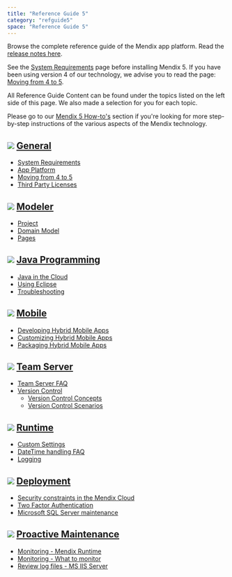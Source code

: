 ```yaml
---
title: "Reference Guide 5"
category: "refguide5"
space: "Reference Guide 5"
---
```

Browse the complete reference guide of the Mendix app platform. Read the [release notes here](Release+Notes).

See the [System Requirements](System+Requirements) page before installing Mendix 5\. If you have been using version 4 of our technology, we advise you to read the page: [Moving from 4 to 5](Moving+from+4+to+5).

All Reference Guide Content can be found under the topics listed on the left side of this page. We also made a selection for you for each topic.

Please go to our [Mendix 5 How-to's](/howto50/Mendix+5+How-to%27s) section if you're looking for more step-by-step instructions of the various aspects of the Mendix technology.

## [![](attachments/4522001/9764879.png)](Reference+Guide+5) [General](Reference+Guide+5)

*   [System Requirements](System+Requirements)
*   [App Platform](App+Platform)
*   [Moving from 4 to 5](Moving+from+4+to+5)
*   [Third Party Licenses](Third+Party+Licenses)

## [![](attachments/4522001/9764883.png)](Modeler) [Modeler](Modeler)

*   [Project](Project)
*   [Domain Model](Domain+Model)
*   [Pages](Pages)

## [![](attachments/4522001/9764881.png)](Java+Programming) [Java Programming](Java+Programming)

*   [Java in the Cloud](Java+in+the+Cloud)
*   [Using Eclipse](Using+Eclipse)
*   [Troubleshooting](/howto50/Troubleshooting)

## [![](attachments/4522001/9764882.png)](/howto50/Mobile) [Mobile](/howto50/Mobile)

*   [Developing Hybrid Mobile Apps](Developing+Hybrid+Mobile+Apps)
*   [Customizing Hybrid Mobile Apps](Customizing+Hybrid+Mobile+Apps)
*   [Packaging Hybrid Mobile Apps](Packaging+Hybrid+Mobile+Apps)

## [![](attachments/4522001/9764873.png)](Team+Server) [Team Server](Team+Server)

*   [Team Server FAQ](Team+Server+FAQ)
*   [Version Control](Version+Control)
    *   [Version Control Concepts](Version+Control+Concepts)
    *   [Version Control Scenarios](Version+Control+Scenarios)

## [![](attachments/4522001/9764874.png)](Runtime) [Runtime](Runtime)

*   [Custom Settings](Custom+Settings)
*   [DateTime handling FAQ](DateTime+handling+FAQ)
*   [Logging](Logging)

## [![](attachments/4522001/9764869.png)](Deployment) [Deployment](Deployment)

*   [Security constraints in the Mendix Cloud](Security+constraints+in+the+Mendix+Cloud)
*   [Two Factor Authentication](Two+Factor+Authentication)
*   [Microsoft SQL Server maintenance](Microsoft+SQL+Server+maintenance)

## [![](attachments/4522001/9764884.png)](Proactive+Maintenance) [Proactive Maintenance](Proactive+Maintenance)

*   [Monitoring - Mendix Runtime](Monitoring+-+Mendix+Runtime)
*   [Monitoring - What to monitor](Monitoring+-+What+to+monitor)
*   [Review log files - MS IIS Server](Review+log+files+-+MS+IIS+Server)
